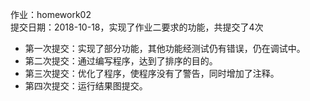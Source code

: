 作业：homework02<br>
提交日期：2018-10-18，实现了作业二要求的功能，共提交了4次<br>
+ 第一次提交：实现了部分功能，其他功能经测试仍有错误，仍在调试中。<br>
+ 第二次提交：通过编写程序，达到了排序的目的。<br>
+ 第三次提交：优化了程序，使程序没有了警告，同时增加了注释。<br>
+ 第四次提交：运行结果图提交。<br>
